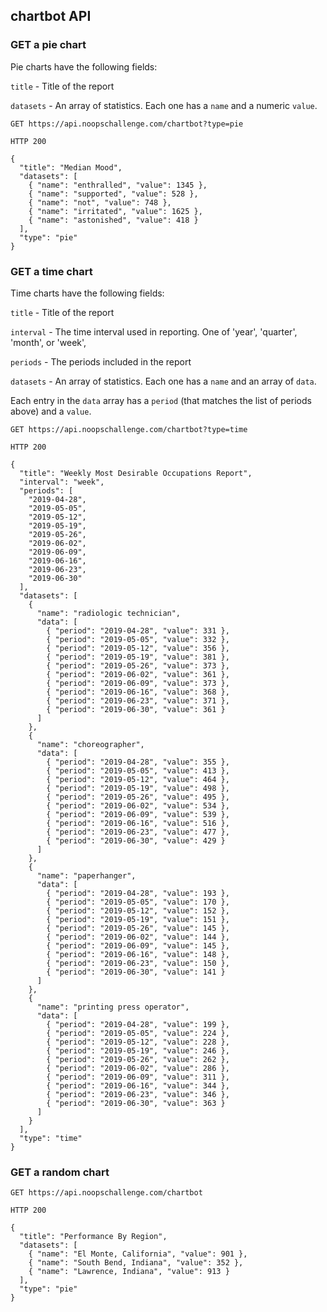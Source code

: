 
## chartbot API


### GET a pie chart

Pie charts have the following fields:

`title` - Title of the report

`datasets` - An array of statistics. Each one has a `name` and a numeric `value`.

`GET https://api.noopschallenge.com/chartbot?type=pie`

`HTTP 200`

```
{
  "title": "Median Mood",
  "datasets": [
    { "name": "enthralled", "value": 1345 },
    { "name": "supported", "value": 528 },
    { "name": "not", "value": 748 },
    { "name": "irritated", "value": 1625 },
    { "name": "astonished", "value": 418 }
  ],
  "type": "pie"
}
```


### GET a time chart

Time charts have the following fields:

`title` - Title of the report

`interval` - The time interval used in reporting. One of 'year', 'quarter', 'month', or 'week',

`periods` - The periods included in the report

`datasets` - An array of statistics. Each one has a `name` and an array of `data`.

Each entry in the `data` array has a `period` (that matches the list of periods above) and a `value`.


`GET https://api.noopschallenge.com/chartbot?type=time`

`HTTP 200`

```
{
  "title": "Weekly Most Desirable Occupations Report",
  "interval": "week",
  "periods": [
    "2019-04-28",
    "2019-05-05",
    "2019-05-12",
    "2019-05-19",
    "2019-05-26",
    "2019-06-02",
    "2019-06-09",
    "2019-06-16",
    "2019-06-23",
    "2019-06-30"
  ],
  "datasets": [
    {
      "name": "radiologic technician",
      "data": [
        { "period": "2019-04-28", "value": 331 },
        { "period": "2019-05-05", "value": 332 },
        { "period": "2019-05-12", "value": 356 },
        { "period": "2019-05-19", "value": 381 },
        { "period": "2019-05-26", "value": 373 },
        { "period": "2019-06-02", "value": 361 },
        { "period": "2019-06-09", "value": 373 },
        { "period": "2019-06-16", "value": 368 },
        { "period": "2019-06-23", "value": 371 },
        { "period": "2019-06-30", "value": 361 }
      ]
    },
    {
      "name": "choreographer",
      "data": [
        { "period": "2019-04-28", "value": 355 },
        { "period": "2019-05-05", "value": 413 },
        { "period": "2019-05-12", "value": 464 },
        { "period": "2019-05-19", "value": 498 },
        { "period": "2019-05-26", "value": 495 },
        { "period": "2019-06-02", "value": 534 },
        { "period": "2019-06-09", "value": 539 },
        { "period": "2019-06-16", "value": 516 },
        { "period": "2019-06-23", "value": 477 },
        { "period": "2019-06-30", "value": 429 }
      ]
    },
    {
      "name": "paperhanger",
      "data": [
        { "period": "2019-04-28", "value": 193 },
        { "period": "2019-05-05", "value": 170 },
        { "period": "2019-05-12", "value": 152 },
        { "period": "2019-05-19", "value": 151 },
        { "period": "2019-05-26", "value": 145 },
        { "period": "2019-06-02", "value": 144 },
        { "period": "2019-06-09", "value": 145 },
        { "period": "2019-06-16", "value": 148 },
        { "period": "2019-06-23", "value": 150 },
        { "period": "2019-06-30", "value": 141 }
      ]
    },
    {
      "name": "printing press operator",
      "data": [
        { "period": "2019-04-28", "value": 199 },
        { "period": "2019-05-05", "value": 224 },
        { "period": "2019-05-12", "value": 228 },
        { "period": "2019-05-19", "value": 246 },
        { "period": "2019-05-26", "value": 262 },
        { "period": "2019-06-02", "value": 286 },
        { "period": "2019-06-09", "value": 311 },
        { "period": "2019-06-16", "value": 344 },
        { "period": "2019-06-23", "value": 346 },
        { "period": "2019-06-30", "value": 363 }
      ]
    }
  ],
  "type": "time"
}
```


### GET a random chart

`GET https://api.noopschallenge.com/chartbot`

`HTTP 200`

```
{
  "title": "Performance By Region",
  "datasets": [
    { "name": "El Monte, California", "value": 901 },
    { "name": "South Bend, Indiana", "value": 352 },
    { "name": "Lawrence, Indiana", "value": 913 }
  ],
  "type": "pie"
}
```

